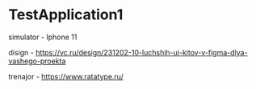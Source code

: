 # TestApplication1


simulator - Iphone 11

disign - https://vc.ru/design/231202-10-luchshih-ui-kitov-v-figma-dlya-vashego-proekta

trenajor - https://www.ratatype.ru/



